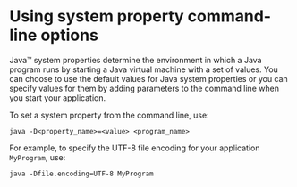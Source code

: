 <!--
* Copyright (c) 2017, 2022 IBM Corp. and others
*
* This program and the accompanying materials are made
* available under the terms of the Eclipse Public License 2.0
* which accompanies this distribution and is available at
* https://www.eclipse.org/legal/epl-2.0/ or the Apache
* License, Version 2.0 which accompanies this distribution and
* is available at https://www.apache.org/licenses/LICENSE-2.0.
*
* This Source Code may also be made available under the
* following Secondary Licenses when the conditions for such
* availability set forth in the Eclipse Public License, v. 2.0
* are satisfied: GNU General Public License, version 2 with
* the GNU Classpath Exception [1] and GNU General Public
* License, version 2 with the OpenJDK Assembly Exception [2].
*
* [1] https://www.gnu.org/software/classpath/license.html
* [2] http://openjdk.java.net/legal/assembly-exception.html
*
* SPDX-License-Identifier: EPL-2.0 OR Apache-2.0 OR GPL-2.0 WITH
* Classpath-exception-2.0 OR LicenseRef-GPL-2.0 WITH Assembly-exception
-->

# Using system property command-line options

Java&trade; system properties determine the environment in which a Java program runs by starting a Java virtual machine with a set of values.
You can choose to use the default values for Java system properties or you can specify values for them by adding parameters to the command line when you start your application.

To set a system property from the command line, use:

```
java -D<property_name>=<value> <program_name>
```

For example, to specify the UTF-8 file encoding for your application `MyProgram`, use:

```
java -Dfile.encoding=UTF-8 MyProgram
```




<!-- ==== END OF TOPIC ==== x_jvm_commands.md ==== -->
